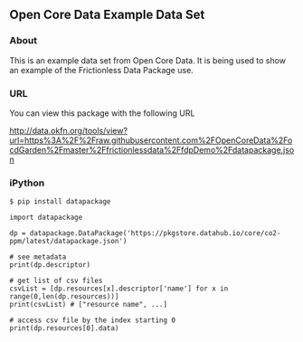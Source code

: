 ## Open Core Data Example Data Set

### About
This is an example data set from Open Core Data.  It is being used to show an example
of the Frictionless Data Package use.

### URL
You can view this package with the following URL

http://data.okfn.org/tools/view?url=https%3A%2F%2Fraw.githubusercontent.com%2FOpenCoreData%2FocdGarden%2Fmaster%2Ffrictionlessdata%2FfdpDemo%2Fdatapackage.json 


### iPython

```
$ pip install datapackage
```



```
import datapackage

dp = datapackage.DataPackage('https://pkgstore.datahub.io/core/co2-ppm/latest/datapackage.json')

# see metadata
print(dp.descriptor)

# get list of csv files
csvList = [dp.resources[x].descriptor['name'] for x in range(0,len(dp.resources))]
print(csvList) # ["resource name", ...]

# access csv file by the index starting 0
print(dp.resources[0].data)
```